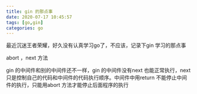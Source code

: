 ```yaml
---
title: gin 的那点事
date: 2020-07-17 10:45:57
tags: [go,gin]
categories: go
---
```


最近沉迷王者荣耀，好久没有认真学习go了，不应该，记录下gin 学习的那点事

<!--more-->

abort ，next 方法

gin 的中间件和别的中间件还不一样，gin 的中间件没有next 也能正常执行，next 只是控制自己的代码和中间件的代码执行顺序。中间件中用return 不能停止中间件的执行，只能用abort 方法才能停止后面程序的执行




